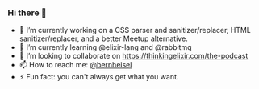 ### Hi there 👋

- 🔭 I’m currently working on a CSS parser and sanitizer/replacer, HTML sanitizer/replacer, and a better Meetup alternative. 
- 🌱 I’m currently learning @elixir-lang and @rabbitmq
- 👯 I’m looking to collaborate on https://thinkingelixir.com/the-podcast
- 📫 How to reach me: [@bernheisel](https://twitter.com/bernheisel)
- ⚡ Fun fact: you can't always get what you want.
